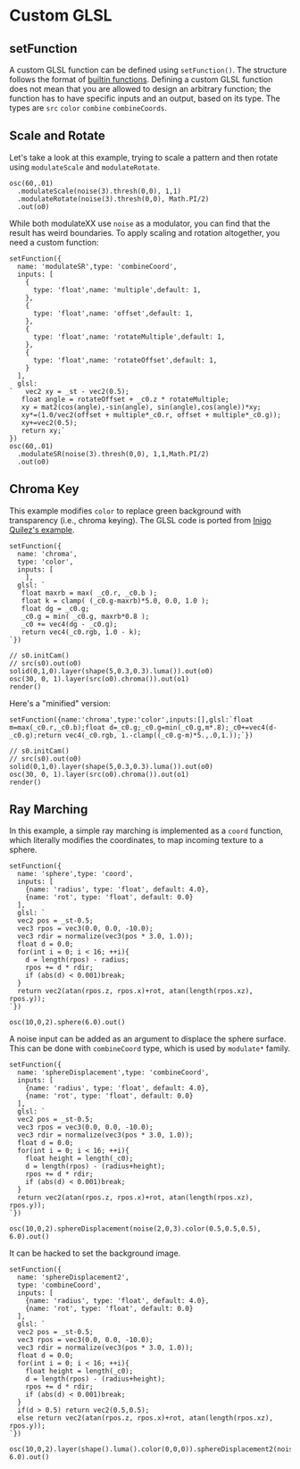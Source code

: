 Custom GLSL
========

setFunction
--------

A custom GLSL function can be defined using `setFunction()`. The structure follows the format of [builtin functions](https://github.com/ojack/hydra-synth/blob/master/src/glsl/glsl-functions.js). Defining a custom GLSL function does not mean that you are allowed to design an arbitrary function; the function has to have specific inputs and an output, based on its type. The types are `src` `color` `combine` `combineCoords`.


Scale and Rotate
--------

Let's take a look at this example, trying to scale a pattern and then rotate using `modulateScale` and `modulateRotate`.


```hydra
osc(60,.01)
  .modulateScale(noise(3).thresh(0,0), 1,1)
  .modulateRotate(noise(3).thresh(0,0), Math.PI/2)
  .out(o0)
```

While both modulateXX use `noise` as a modulator, you can find that the result has weird boundaries. To apply scaling and rotation altogether, you need a custom function:

```hydra
setFunction({
  name: 'modulateSR',type: 'combineCoord',
  inputs: [
    {
      type: 'float',name: 'multiple',default: 1,
    },
    {
      type: 'float',name: 'offset',default: 1,
    },
    {
      type: 'float',name: 'rotateMultiple',default: 1,
    },
    {
      type: 'float',name: 'rotateOffset',default: 1,
    }
  ],
  glsl:
`   vec2 xy = _st - vec2(0.5);
   float angle = rotateOffset + _c0.z * rotateMultiple;
   xy = mat2(cos(angle),-sin(angle), sin(angle),cos(angle))*xy;
   xy*=(1.0/vec2(offset + multiple*_c0.r, offset + multiple*_c0.g));
   xy+=vec2(0.5);
   return xy;`
})
osc(60,.01)
  .modulateSR(noise(3).thresh(0,0), 1,1,Math.PI/2)
  .out(o0)
```

Chroma Key
--------

This example modifies `color` to replace green background with transparency (i.e., chroma keying). The GLSL code is ported from [Inigo Quilez's example](https://www.shadertoy.com/view/XsfGzn).

```hydra
setFunction({
  name: 'chroma',
  type: 'color',
  inputs: [
    ],
  glsl: `
   float maxrb = max( _c0.r, _c0.b );
   float k = clamp( (_c0.g-maxrb)*5.0, 0.0, 1.0 );
   float dg = _c0.g; 
   _c0.g = min( _c0.g, maxrb*0.8 ); 
   _c0 += vec4(dg - _c0.g);
   return vec4(_c0.rgb, 1.0 - k);
`})

// s0.initCam()
// src(s0).out(o0)
solid(0,1,0).layer(shape(5,0.3,0.3).luma()).out(o0)
osc(30, 0, 1).layer(src(o0).chroma()).out(o1)
render()
```

Here's a "minified" version:

```hydra
setFunction({name:'chroma',type:'color',inputs:[],glsl:`float m=max(_c0.r,_c0.b);float d=_c0.g;_c0.g=min(_c0.g,m*.8);_c0+=vec4(d-_c0.g);return vec4(_c0.rgb, 1.-clamp((_c0.g-m)*5.,.0,1.));`})

// s0.initCam()
// src(s0).out(o0)
solid(0,1,0).layer(shape(5,0.3,0.3).luma()).out(o0)
osc(30, 0, 1).layer(src(o0).chroma()).out(o1)
render()
```

Ray Marching
--------

In this example, a simple ray marching is implemented as a `coord` function, which literally modifies the coordinates, to map incoming texture to a sphere.

```hydra
setFunction({
  name: 'sphere',type: 'coord',
  inputs: [
    {name: 'radius', type: 'float', default: 4.0},
    {name: 'rot', type: 'float', default: 0.0}
  ],
  glsl: `
  vec2 pos = _st-0.5;
  vec3 rpos = vec3(0.0, 0.0, -10.0);
  vec3 rdir = normalize(vec3(pos * 3.0, 1.0));
  float d = 0.0;
  for(int i = 0; i < 16; ++i){
    d = length(rpos) - radius;
    rpos += d * rdir;
    if (abs(d) < 0.001)break;
  }
  return vec2(atan(rpos.z, rpos.x)+rot, atan(length(rpos.xz), rpos.y));
`})

osc(10,0,2).sphere(6.0).out()
```

A noise input can be added as an argument to displace the sphere surface. This can be done with `combineCoord` type, which is used by `modulate*` family.

```hydra
setFunction({
  name: 'sphereDisplacement',type: 'combineCoord',
  inputs: [
    {name: 'radius', type: 'float', default: 4.0},
    {name: 'rot', type: 'float', default: 0.0}
  ],
  glsl: `
  vec2 pos = _st-0.5;
  vec3 rpos = vec3(0.0, 0.0, -10.0);
  vec3 rdir = normalize(vec3(pos * 3.0, 1.0));
  float d = 0.0;
  for(int i = 0; i < 16; ++i){
    float height = length(_c0);
    d = length(rpos) - (radius+height);
    rpos += d * rdir;
    if (abs(d) < 0.001)break;
  }
  return vec2(atan(rpos.z, rpos.x)+rot, atan(length(rpos.xz), rpos.y));
`})

osc(10,0,2).sphereDisplacement(noise(2,0,3).color(0.5,0.5,0.5), 6.0).out()
```

It can be hacked to set the background image.

```hydra
setFunction({
  name: 'sphereDisplacement2',
  type: 'combineCoord',
  inputs: [
    {name: 'radius', type: 'float', default: 4.0},
    {name: 'rot', type: 'float', default: 0.0}
  ],
  glsl: `
  vec2 pos = _st-0.5;
  vec3 rpos = vec3(0.0, 0.0, -10.0);
  vec3 rdir = normalize(vec3(pos * 3.0, 1.0));
  float d = 0.0;
  for(int i = 0; i < 16; ++i){
    float height = length(_c0);
    d = length(rpos) - (radius+height);
    rpos += d * rdir;
    if (abs(d) < 0.001)break;
  }
  if(d > 0.5) return vec2(0.5,0.5);
  else return vec2(atan(rpos.z, rpos.x)+rot, atan(length(rpos.xz), rpos.y));
`})

osc(10,0,2).layer(shape().luma().color(0,0,0)).sphereDisplacement2(noise(2,0,3).color(0.5,0.5,0.5), 6.0).out()
```
